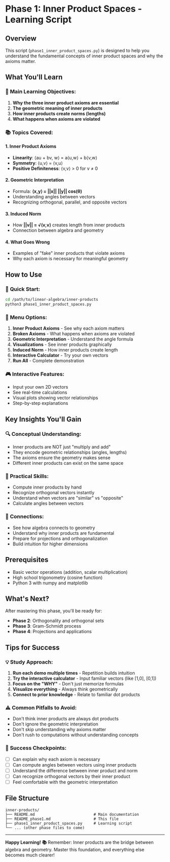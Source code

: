 # Phase 1: Inner Product Spaces - Learning Script

## Overview
This script (`phase1_inner_product_spaces.py`) is designed to help you understand the fundamental concepts of inner product spaces and why the axioms matter.

## What You'll Learn

### 🎯 **Main Learning Objectives:**
1. **Why the three inner product axioms are essential**
2. **The geometric meaning of inner products**
3. **How inner products create norms (lengths)**
4. **What happens when axioms are violated**

### 📚 **Topics Covered:**

#### 1. Inner Product Axioms
- **Linearity**: ⟨au + bv, w⟩ = a⟨u,w⟩ + b⟨v,w⟩
- **Symmetry**: ⟨u,v⟩ = ⟨v,u⟩
- **Positive Definiteness**: ⟨v,v⟩ > 0 for v ≠ 0

#### 2. Geometric Interpretation
- Formula: **⟨x,y⟩ = ||x|| ||y|| cos(θ)**
- Understanding angles between vectors
- Recognizing orthogonal, parallel, and opposite vectors

#### 3. Induced Norm
- How **||v|| = √⟨v,v⟩** creates length from inner products
- Connection between algebra and geometry

#### 4. What Goes Wrong
- Examples of "fake" inner products that violate axioms
- Why each axiom is necessary for meaningful geometry

## How to Use

### 🚀 **Quick Start:**
```bash
cd /path/to/linear-algebra/inner-products
python3 phase1_inner_product_spaces.py
```

### 📖 **Menu Options:**
1. **Inner Product Axioms** - See why each axiom matters
2. **Broken Axioms** - What happens when axioms are violated
3. **Geometric Interpretation** - Understand the angle formula
4. **Visualizations** - See inner products graphically
5. **Induced Norm** - How inner products create length
6. **Interactive Calculator** - Try your own vectors
7. **Run All** - Complete demonstration

### 🎮 **Interactive Features:**
- Input your own 2D vectors
- See real-time calculations
- Visual plots showing vector relationships
- Step-by-step explanations

## Key Insights You'll Gain

### 🔍 **Conceptual Understanding:**
- Inner products are NOT just "multiply and add"
- They encode geometric relationships (angles, lengths)
- The axioms ensure the geometry makes sense
- Different inner products can exist on the same space

### 🧮 **Practical Skills:**
- Compute inner products by hand
- Recognize orthogonal vectors instantly
- Understand when vectors are "similar" vs "opposite"
- Calculate angles between vectors

### 🔗 **Connections:**
- See how algebra connects to geometry
- Understand why inner products are fundamental
- Prepare for projections and orthogonalization
- Build intuition for higher dimensions

## Prerequisites
- Basic vector operations (addition, scalar multiplication)
- High school trigonometry (cosine function)
- Python 3 with numpy and matplotlib

## What's Next?
After mastering this phase, you'll be ready for:
- **Phase 2**: Orthogonality and orthogonal sets
- **Phase 3**: Gram-Schmidt process
- **Phase 4**: Projections and applications

## Tips for Success

### 💡 **Study Approach:**
1. **Run each demo multiple times** - Repetition builds intuition
2. **Try the interactive calculator** - Input familiar vectors (like [1,0], [0,1])
3. **Focus on the "WHY"** - Don't just memorize formulas
4. **Visualize everything** - Always think geometrically
5. **Connect to prior knowledge** - Relate to familiar dot products

### ⚠️ **Common Pitfalls to Avoid:**
- Don't think inner products are always dot products
- Don't ignore the geometric interpretation
- Don't skip understanding why axioms matter
- Don't rush to computations without understanding concepts

### 🎯 **Success Checkpoints:**
- [ ] Can explain why each axiom is necessary
- [ ] Can compute angles between vectors using inner products
- [ ] Understand the difference between inner product and norm
- [ ] Can recognize orthogonal vectors by their inner product
- [ ] Feel comfortable with the geometric interpretation

## File Structure
```
inner-products/
├── README.md                          # Main documentation
├── README_phase1.md                   # This file
├── phase1_inner_product_spaces.py     # Learning script
└── ... (other phase files to come)
```

---
**Happy Learning! 📚** Remember: Inner products are the bridge between algebra and geometry. Master this foundation, and everything else becomes much clearer!